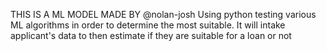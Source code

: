 THIS IS A ML MODEL MADE BY @nolan-josh 
Using python testing various ML algorithms in order to determine the most suitable. It will intake applicant's data to then estimate if they are suitable for a loan or not
